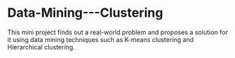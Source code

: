 # Data-Mining---Clustering
This mini project finds out a real-world problem and proposes a solution for it using  data mining techniques such as K-means clustering and Hierarchical clustering.
